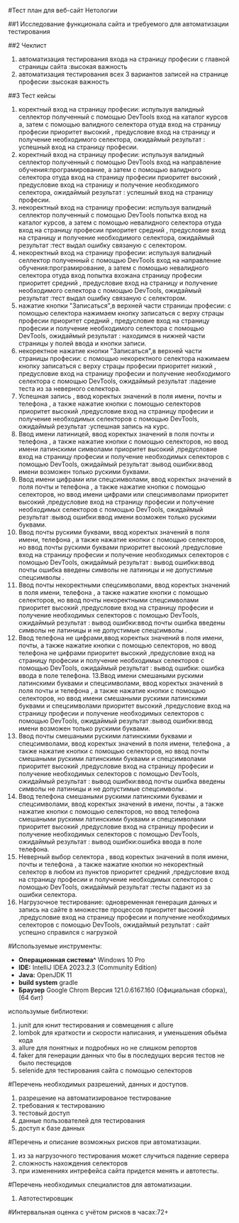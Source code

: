 #Тест план для веб-сайт Нетологии

##1 Исследование функционала сайта и требуемого для автоматизации тестирования

##2 Чеклист
1. автоматизация тестирования входа на страницу професии с главной страницы сайта :высокая важность
2. автоматизация тестирования всех 3 вариантов записей на странице професии :высокая важность

##3 Тест кейсы
1. коректный вход на страницу професии: испульзуя  валидный селлектор полученный с помощью DevTools вход на каталог курсов а,
 затем с помощью валидного селектора отуда вход на страницу професии
приоритет высокий , предусловие вход на страницу и получение необходимого селектора, ожидаймый результат : успешный вход на страницу професии.
2. коректный вход на страницу професии: испульзуя  валидный селлектор полученный с помощью DevTools вход на направление обучения:програмирование,
 а затем с помощью валидного селектора отуда вход 
на страницу професии
приоритет высокий , предусловие вход на страницу и получение необходимого селектора, ожидаймый результат : успешный вход на страницу професии.
3. некоректный вход на страницу професии: испульзуя  валидный селлектор полученный с помощью DevTools попытка вход на каталог курсов,
 а затем с помощью невалидного селектора отуда вход на страницу професии
приоритет средний , предусловие вход на страницу и получение необходимого селектора, ожидаймый результат :тест выдал ошибку связаную с селектором.
4. некоректный вход на страницу професии: испульзуя  валидный селлектор полученный с помощью DevTools вход на направление обучения:програмирование,
 а затем с помощью невалидного селектора отуда вход 
попытка вхожана страницу професии
приоритет средний , предусловие вход на страницу и получение необходимого селектора с помощью DevTools, ожидаймый результат :тест выдал ошибку связаную с селектором.
5. нажатие кнопки "Записаться",в верхней части  страницы професии: с помощью селектора нажимаем кнопку записаться с верху страцы професии
приоритет средний , предусловие вход на страницу професии и получение необходимого селектора с помощью DevTools, ожидаймый результат :
находимся в нижней части страницы у полей ввода и кнопки записи.
6. некоректное нажатие кнопки "Записаться",в верхней части  страницы професии: с помощью некоректного селектора нажимаем кнопку записаться с верху страцы професии
приоритет низкий , предусловие вход на страницу професии и получение необходимого селектора с помощью DevTools, ожидаймый результат :падение теста из за неверного селектора.
7. Успешная запись , ввод коректых значений в поля имени, почты и телефона , а также нажатие кнопки с помощью селекторов
приоритет высокий ,предусловие вход на страницу професии и получение необходимых селекторов с помощью DevTools, ожидаймый результат :успешная запись на курс.
8. Ввод имени латиницей, ввод коректых значений в поля  почты и телефона , а также нажатие кнопки с помощью селекторов, но ввод имени латинскими символами
приоритет высокий ,предусловие вход на страницу професии и получение необходимых селекторов с помощью DevTools, ожидаймый результат :вывод ошибки:ввод имени возможен только рускими буквами.
9. Ввод имени цифрами или спецсимволами, ввод коректых значений в поля  почты и телефона , а также нажатие кнопки с помощью селекторов, но ввод имени цифрами или спецсимволами
приоритет высокий ,предусловие вход на страницу професии и получение необходимых селекторов с помощью DevTools, ожидаймый результат :вывод ошибки:ввод имени возможен только рускими буквами.
10. Ввод почты  рускими буквами, ввод коректых значений в поля  имени, телефона , а также нажатие кнопки с помощью селекторов, но ввод почты  рускими буквами
приоритет высокий ,предусловие вход на страницу професии и получение необходимых селекторов с помощью DevTools, ожидаймый результат :
вывод ошибки:ввод почты   ошибка введены символы не латиницы и не допустимые спецсимволы .
11. Ввод почты  некоректными спецсимволами, ввод коректых значений в поля  имени, телефона , а также нажатие кнопки с помощью селекторов, но ввод почты  некоректными спецсимволами
приоритет высокий ,предусловие вход на страницу професии и получение необходимых селекторов с помощью DevTools, ожидаймый результат :
вывод ошибки:ввод почты   ошибка введены символы не латиницы и не допустимые спецсимволы .
12. Ввод телефона не цифрами,ввод коректых значений в поля  имени, почты, а также нажатие кнопки с помощью селекторов, но ввод телефона  не цифрами
приоритет высокий ,предусловие вход на страницу професии и получение необходимых селекторов с помощью DevTools, ожидаймый результат :
вывод ошибки: ошибка ввода в поле телефона.
13.Ввод имени  смешаными рускими латинскими буквами и спецсимволами, ввод коректых значений в поля  почты и телефона , а также нажатие кнопки с помощью селекторов,
 но  ввод имени смешаными рускими латинскими буквами и спецсимволами
приоритет высокий ,предусловие вход на страницу професии и получение необходимых селекторов с помощью DevTools, ожидаймый результат :вывод ошибки:ввод имени возможен только рускими буквами.
14. Ввод почты  смешаными рускими латинскими буквами и спецсимволами, ввод коректых значений в поля  имени, телефона , а также нажатие кнопки с помощью селекторов,
 но ввод почты смешаными рускими латинскими буквами и спецсимволами
приоритет высокий ,предусловие вход на страницу професии и получение необходимых селекторов с помощью DevTools, ожидаймый результат :
вывод ошибки:ввод почты   ошибка введены символы не латиницы и не допустимые спецсимволы .
15. Ввод телефона  смешаными рускими латинскими буквами и спецсимволами, ввод коректых значений в имени, почты , а также нажатие кнопки с помощью селекторов,
 но ввод телефона смешаными рускими латинскими буквами и спецсимволами
приоритет высокий ,предусловие вход на страницу професии и получение необходимых селекторов с помощью DevTools, ожидаймый результат :
вывод ошибки:ошибка ввода в поле телефона.
16. Неверный выбор селектора , ввод коректых значений в поля имени, почты и телефона , а также нажатие кнопки но некоректный селектор в любом из пунктов
приоритет средний ,предусловие вход на страницу професии и получение необходимых селекторов с помощью DevTools, ожидаймый результат :тесты падают из за ошибки селектора.
17. Нагрузочное тестирование: одновременная генерация данных и запись на сайте в множестве процессов 
приоритет высокий ,предусловие вход на страницу професии и получение необходимых селекторов с помощью DevTools, ожидаймый результат : сайт успешно справился с нагрузкой

#Используемые инструменты:
* **Операционная система^**  Windows 10 Pro
* **IDE:** IntelliJ IDEA 2023.2.3 (Community Edition) 
* **Java:** OpenJDK 11
* **build system** gradle
* **Браузер** Google Chrom Версия 121.0.6167.160 (Официальная сборка), (64 бит)

использумые библиотеки:
1. junit для юнит тестирования и совмещения с allure
2. lombok для краткости и скорости написания, и уменьшения обьёма кода 
3. allure для понятных  и подробных но не слишком репортов
4. faker для генерации данных что бы в последущих версия тестов не было пестецидов
5. selenide для тестирования сайта с помощью селекторов

#Перечень необходимых разрешений, данных и доступов.
1. разрешение на автоматизированое тестирование
2. требования к тестированию
3. тестовый доступ
4. данные пользователей для тестирования
5. доступ к базе данных

#Перечень и описание возможных рисков при автоматизации.
1. из за нагрузочного тестирования может случиться падение сервера
2. сложность нахождения селекторов
3. при изменениях интрефейса сайта придется менять и автотесты.

#Перечень необходимых специалистов для автоматизации.
1. Автотестировщик

#Интервальная оценка с учётом рисков в часах:72+